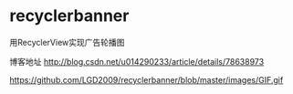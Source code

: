 # recyclerbanner


用RecyclerView实现广告轮播图

博客地址 http://blog.csdn.net/u014290233/article/details/78638973

https://github.com/LGD2009/recyclerbanner/blob/master/images/GIF.gif

